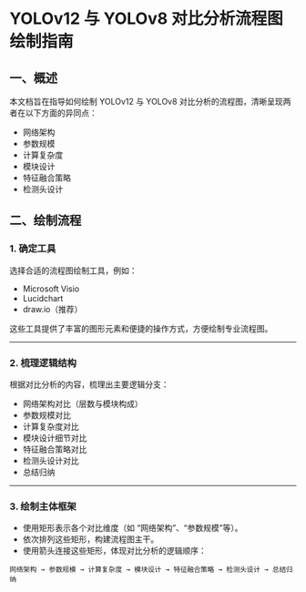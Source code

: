 # YOLOv12 与 YOLOv8 对比分析流程图绘制指南

## 一、概述
本文档旨在指导如何绘制 YOLOv12 与 YOLOv8 对比分析的流程图，清晰呈现两者在以下方面的异同点：

- 网络架构  
- 参数规模  
- 计算复杂度  
- 模块设计  
- 特征融合策略  
- 检测头设计

## 二、绘制流程

### 1. 确定工具
选择合适的流程图绘制工具，例如：

- Microsoft Visio  
- Lucidchart  
- draw.io（推荐）  

这些工具提供了丰富的图形元素和便捷的操作方式，方便绘制专业流程图。

---

### 2. 梳理逻辑结构
根据对比分析的内容，梳理出主要逻辑分支：

- 网络架构对比（层数与模块构成）  
- 参数规模对比  
- 计算复杂度对比  
- 模块设计细节对比  
- 特征融合策略对比  
- 检测头设计对比  
- 总结归纳

---

### 3. 绘制主体框架
- 使用矩形表示各个对比维度（如 “网络架构”、“参数规模”等）。  
- 依次排列这些矩形，构建流程图主干。  
- 使用箭头连接这些矩形，体现对比分析的逻辑顺序：

```text
网络架构 → 参数规模 → 计算复杂度 → 模块设计 → 特征融合策略 → 检测头设计 → 总结归纳

